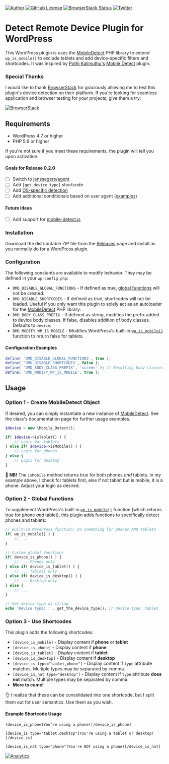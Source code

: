 [![Author](https://img.shields.io/badge/author-Daniel%20M.%20Hendricks-lightgrey.svg?colorB=9900cc)](https://daniel.hn/?utm_source=github.com&utm_medium=campaign&utm_content=button&utm_campaign=detect-remote-device)
[![GitHub License](https://img.shields.io/badge/license-GPLv2-yellow.svg?style=flat-square)](https://raw.githubusercontent.com/dmhendricks/detect-remote-device/master/LICENSE)
[![BrowserStack Status](https://www.browserstack.com/automate/badge.svg?badge_key=dmFTRkE3MlplYlB6djZyeWVyOU9XVmVEUjBqMjRpc3dXU3Z0QnM5WEhjVT0tLW9FN2tFYWkzZmdId295YjhKRC9aM3c9PQ==--1d6690824fc2a396d950cd61ec80eab2376b0c50)](https://www.browserstack.com/automate/public-build/dmFTRkE3MlplYlB6djZyeWVyOU9XVmVEUjBqMjRpc3dXU3Z0QnM5WEhjVT0tLW9FN2tFYWkzZmdId295YjhKRC9aM3c9PQ==--1d6690824fc2a396d950cd61ec80eab2376b0c50)
[![Twitter](https://img.shields.io/twitter/url/https/github.com/dmhendricks/detect-remote-device.svg?style=social)](https://twitter.com/danielhendricks)

# Detect Remote Device Plugin for WordPress

This WordPress plugin is uses the [MobileDetect](http://mobiledetect.net/) PHP library to extend `wp_is_mobile()` to exclude tablets and add device-specific filters and shortcodes. It was inspired by [Pothi Kalimuthu's](https://www.tinywp.in/?utm_source=github.com&utm_medium=campaign&utm_content=button&utm_campaign=detect-mobile-device) [Mobile Detect](https://wordpress.org/plugins/tinywp-mobile-detect/) plugin.

### Special Thanks

I would like to thank [BrowserStack](http://browserstack.com/) for graciously allowing me to test this plugin's device detection on their platform. If you're looking for seamless application and browser testing  for your projects, give them a try:

[![BrowserStack](https://user-images.githubusercontent.com/7760/34738829-7327ddc4-f561-11e7-97e2-2fe0474eaf05.png)](http://browserstack.com/)

## Requirements

- WordPress 4.7 or higher
- PHP 5.6 or higher

If you're not sure if you meet these requirements, the plugin will tell you upon activation.

#### Goals for Release 0.2.0

- [ ] Switch to [jenssegers/agent](https://github.com/jenssegers/agent)
- [ ] Add `[get_device_type]` shortcode
- [ ] Add [OS-specific detection](https://github.com/jenssegers/agent)
- [ ] Add additional conditionals based on user agent ([examples](https://github.com/quentin389/UserAgentInfo#usage))

#### Future Ideas

- [ ] Add support for [mobile-detect.js](https://github.com/hgoebl/mobile-detect.js)

### Installation

Download the distributable ZIP file from the [Releases](https://github.com/dmhendricks/detect-mobile-device/releases) page and install as you normally do for a WordPress plugin.

### Configuration

The following constants are available to modify behavior. They may be defined in your `wp-config.php`:

- `DMD_DISABLE_GLOBAL_FUNCTIONS` - If defined as true, [global functions](#option-2---global-functions) will not be created.
- `DMD_DISABLE_SHORTCODES` - If defined as true, shortcodes will not be loaded. Useful if you only want this plugin to solely act as an autoloader for the [MobileDetect](http://mobiledetect.net/) PHP library.
- `DMD_BODY_CLASS_PREFIX` - If defined as string, modifies the prefix added to device body classes. If false, disables addition of body classes. Defaults to `device`.
- `DMD_MODIFY_WP_IS_MOBILE` - Modifies WordPress's built-in [`wp_is_mobile()`](https://codex.wordpress.org/Function_Reference/wp_is_mobile) function to return false for tablets.

#### Configuration Examples

```php
define( 'DMD_DISABLE_GLOBAL_FUNCTIONS', true );
define( 'DMD_DISABLE_SHORTCODES', false );
define( 'DMD_BODY_CLASS_PREFIX', 'screen' ); // Resulting body classes: screen-mobile, screen-desktop, etc
define( 'DMD_MODIFY_WP_IS_MOBILE', true );
```

## Usage

### Option 1 - Create MobileDetect Object

If desired, you can simply instantiate a new instance of [MobileDetect](http://mobiledetect.net/). See the class's documentation page for further usage examples.

```php
$device = new \Mobile_Detect();

if( $device->isTablet() ) {
	// Logic for tablets
} else if( $device->isMobile() ) {
	// Logic for phones
} else {
	// Logic for desktop
}
```

:rotating_light: **NB!** The `isMobile` method returns true for both phones _and_ tablets. In my example above, I check for tablets first, else if not tablet but is mobile, it is a phone. Adjust your logic as desired.

### Option 2 - Global Functions

To supplement WordPress's built-in [`wp_is_mobile()`](https://codex.wordpress.org/Function_Reference/wp_is_mobile) function (which returns true for phone _and_ tablet), this plugin adds functions to specifically detect phones and tablets:

```php
// Built-in WordPress function: Do something for phones AND tablets
if( wp_is_mobile() ) {
	// ...
}

// Custom global functions
if( device_is_phone() ) {
	// ... Phones only
} else if( device_is_tablet() ) {
	// ... Tablets only
} else if( device_is_desktop() ) {
	// ... Desktop only
} else {
    // ...
}

// Get device type as string
echo 'Device type: ' . get_the_device_type(); // Device type: tablet
```

### Option 3 - Use Shortcodes

This plugin adds the following shortcodes:

- `[device_is_mobile]` - Display content if **phone** or **tablet**
- `[device_is_phone]` - Display content if **phone**
- `[device_is_tablet]` - Display content if **tablet**
- `[device_is_desktop]` - Display content if **desktop**
- `[device_is type="tablet,phone"]` - Display content if `type` attribute matches. Multiple types may be separated by comma.
- `[device_is_not type="desktop"]` - Display content if `type` attribute **does not** match. Multiple types may be separated by comma.
- **More to come!**

:ok_hand: I realize that these can be consolidated into one shortcode, but I split them out for user semantics. Use them as you wish.

#### Example Shortcode Usage

```
[device_is_phone]You're using a phone![/device_is_phone]

[device_is type="tablet,desktop"]You're using a tablet or desktop![/device_is]

[device_is_not type="phone"]You're NOT using a phone![/device_is_not]
```

[![Analytics](https://ga-beacon.appspot.com/UA-126205765-1/dmhendricks/detect-remote-device?flat)](https://ga-beacon.appspot.com/?utm_source=github.com&utm_medium=campaign&utm_content=button&utm_campaign=dmhendricks%2Fdetect-remote-device)
